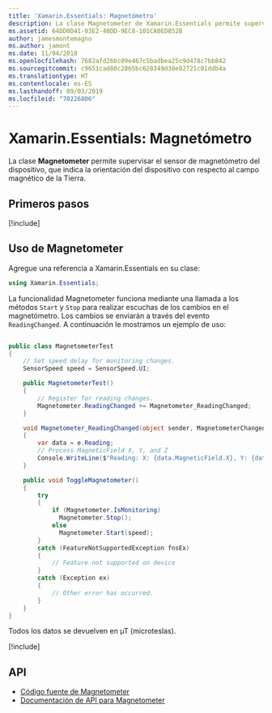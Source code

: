 ```yaml
---
title: 'Xamarin.Essentials: Magnetómetro'
description: La clase Magnetometer de Xamarin.Essentials permite supervisar el sensor de magnetómetro del dispositivo, que indica la orientación del dispositivo con respecto al campo magnético de la Tierra.
ms.assetid: 64DD0D41-03E2-40DD-9EC8-101CA0ED852B
author: jamesmontemagno
ms.author: jamont
ms.date: 11/04/2018
ms.openlocfilehash: 7682afd26bc09e467c5badbea25c9d478c7bb842
ms.sourcegitcommit: c9651cad80c2865bc628349d30e82721c01ddb4a
ms.translationtype: HT
ms.contentlocale: es-ES
ms.lasthandoff: 09/03/2019
ms.locfileid: "70226806"
---
```

# <a name="xamarinessentials-magnetometer"></a>Xamarin.Essentials: Magnetómetro

La clase **Magnetometer** permite supervisar el sensor de magnetómetro del dispositivo, que indica la orientación del dispositivo con respecto al campo magnético de la Tierra.

## <a name="get-started"></a>Primeros pasos

[!include[](~/essentials/includes/get-started.md)]

## <a name="using-magnetometer"></a>Uso de Magnetometer

Agregue una referencia a Xamarin.Essentials en su clase:

```csharp
using Xamarin.Essentials;
```

La funcionalidad Magnetometer funciona mediante una llamada a los métodos `Start` y `Stop` para realizar escuchas de los cambios en el magnetómetro. Los cambios se enviarán a través del evento `ReadingChanged`. A continuación le mostramos un ejemplo de uso:

```csharp

public class MagnetometerTest
{
    // Set speed delay for monitoring changes.
    SensorSpeed speed = SensorSpeed.UI;

    public MagnetometerTest()
    {
        // Register for reading changes.
        Magnetometer.ReadingChanged += Magnetometer_ReadingChanged;
    }

    void Magnetometer_ReadingChanged(object sender, MagnetometerChangedEventArgs e)
    {
        var data = e.Reading;
        // Process MagneticField X, Y, and Z
        Console.WriteLine($"Reading: X: {data.MagneticField.X}, Y: {data.MagneticField.Y}, Z: {data.MagneticField.Z}");
    }

    public void ToggleMagnetometer()
    {
        try
        {
            if (Magnetometer.IsMonitoring)
              Magnetometer.Stop();
            else
              Magnetometer.Start(speed);
        }
        catch (FeatureNotSupportedException fnsEx)
        {
            // Feature not supported on device
        }
        catch (Exception ex)
        {
            // Other error has occurred.
        }
    }
}
```

Todos los datos se devuelven en µT (microteslas).

[!include[](~/essentials/includes/sensor-speed.md)]

## <a name="api"></a>API

- [Código fuente de Magnetometer](https://github.com/xamarin/Essentials/tree/master/Xamarin.Essentials/Magnetometer)
- [Documentación de API para Magnetometer](xref:Xamarin.Essentials.Magnetometer)
